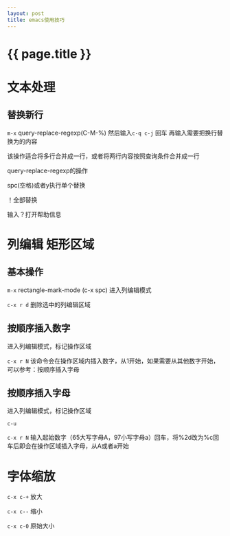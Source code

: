 ```yaml
---
layout: post
title: emacs使用技巧
---
```

{{ page.title }}
=============

# 文本处理

## 替换新行

`m-x` query-replace-regexp(C-M-%) 然后输入`c-q c-j` 回车 再输入需要把换行替换为的内容

该操作适合将多行合并成一行，或者将两行内容按照查询条件合并成一行

query-replace-regexp的操作

spc(空格)或者y执行单个替换

！全部替换

输入？打开帮助信息


# 列编辑 矩形区域

## 基本操作

`m-x` rectangle-mark-mode (c-x spc) 进入列编辑模式

`c-x r d` 删除选中的列编辑区域

## 按顺序插入数字

进入列编辑模式，标记操作区域

`c-x r N` 该命令会在操作区域内插入数字，从1开始，如果需要从其他数字开始，可以参考：按顺序插入字母

## 按顺序插入字母

进入列编辑模式，标记操作区域

`c-u`

`c-x r N` 输入起始数字（65大写字母A，97小写字母a）回车，将%2d改为%c回车后即会在操作区域插入字母，从A或者a开始


# 字体缩放

`c-x c-+` 放大

`c-x c--` 缩小

`c-x c-0` 原始大小
